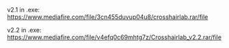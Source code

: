 v2.1 in .exe: https://www.mediafire.com/file/3cn455duvup04u8/crosshairlab.rar/file

v2.2 in .exe: https://www.mediafire.com/file/v4efq0c69mhtg7z/Crosshairlab_v2.2.rar/file
